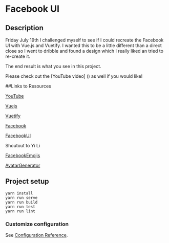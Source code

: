 # Facebook UI

## Description
Friday July 19th I challenged myself to see if I could recreate the Facebook UI with Vue.js and Vuetify. I wanted this to be a little different than a direct close so I went to dribble and found a design which I really liked an tried to re-create it.

The end result is what you see in this project. 

Please check out the [YouTube video] () as well if you would like!

##Links to Resources

[YouTube]()

[Vuejs](https://vuejs.org/)

[Vuetify](https://vuetifyjs.com/en/)

[Facebook](https://www.facebook.com/)

[FacebookUI](https://dribbble.com/shots/5905328-Facebook-Concept-Home)

Shoutout to Yi Li

[FacebookEmojis](https://emojipedia.org/messenger/1.0/)

[AvatarGenerator](https://avatarmaker.com/)


## Project setup
```
yarn install
yarn run serve
yarn run build
yarn run test
yarn run lint
```



### Customize configuration
See [Configuration Reference](https://cli.vuejs.org/config/).
